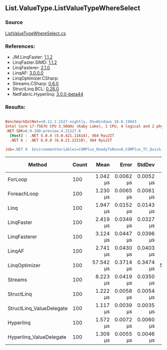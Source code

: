 ﻿## List.ValueType.ListValueTypeWhereSelect

### Source
[ListValueTypeWhereSelect.cs](../LinqBenchmarks/List/ValueType/ListValueTypeWhereSelect.cs)

### References:
- JM.LinqFaster: [1.1.2](https://www.nuget.org/packages/JM.LinqFaster/1.1.2)
- LinqFaster.SIMD: [1.1.2](https://www.nuget.org/packages/LinqFaster.SIMD/1.0.3)
- LinqFasterer: [2.1.0](https://www.nuget.org/packages/LinqFasterer/2.1.0)
- LinqAF: [3.0.0.0](https://www.nuget.org/packages/LinqAF/3.0.0.0)
- LinqOptimizer.CSharp: [](https://www.nuget.org/packages/LinqOptimizer.CSharp/)
- Streams.CSharp: [0.6.0](https://www.nuget.org/packages/Streams.CSharp/0.6.0)
- StructLinq.BCL: [0.26.0](https://www.nuget.org/packages/StructLinq/0.26.0)
- NetFabric.Hyperlinq: [3.0.0-beta44](https://www.nuget.org/packages/NetFabric.Hyperlinq/3.0.0-beta44)

### Results:
``` ini

BenchmarkDotNet=v0.12.1.1527-nightly, OS=Windows 10.0.19043
Intel Core i7-7567U CPU 3.50GHz (Kaby Lake), 1 CPU, 4 logical and 2 physical cores
.NET SDK=6.0.100-preview.4.21227.6
  [Host] : .NET 5.0.4 (5.0.421.11614), X64 RyuJIT
  .NET 6 : .NET 6.0.0 (6.0.21.22210), X64 RyuJIT

Job=.NET 6  EnvironmentVariables=COMPlus_ReadyToRun=0,COMPlus_TC_QuickJitForLoops=1,COMPlus_TieredPGO=1  Runtime=.NET 6.0  

```
|                   Method | Count |      Mean |     Error |    StdDev | Ratio | RatioSD |   Gen 0 |   Gen 1 | Gen 2 | Allocated |
|------------------------- |------ |----------:|----------:|----------:|------:|--------:|--------:|--------:|------:|----------:|
|                  ForLoop |   100 |  1.042 μs | 0.0062 μs | 0.0052 μs |  1.00 |    0.00 |       - |       - |     - |         - |
|              ForeachLoop |   100 |  1.230 μs | 0.0065 μs | 0.0061 μs |  1.18 |    0.01 |       - |       - |     - |         - |
|                     Linq |   100 |  1.947 μs | 0.0152 μs | 0.0143 μs |  1.87 |    0.02 |  0.1793 |       - |     - |     376 B |
|               LinqFaster |   100 |  2.419 μs | 0.0349 μs | 0.0327 μs |  2.32 |    0.03 |  3.8605 |       - |     - |   8,088 B |
|             LinqFasterer |   100 |  3.124 μs | 0.0447 μs | 0.0396 μs |  2.99 |    0.04 |  6.4087 |       - |     - |  13,416 B |
|                   LinqAF |   100 |  2.741 μs | 0.0430 μs | 0.0403 μs |  2.63 |    0.03 |       - |       - |     - |         - |
|            LinqOptimizer |   100 | 57.542 μs | 0.3714 μs | 0.3474 μs | 55.14 |    0.31 | 57.6782 | 19.2261 |     - | 157,299 B |
|                  Streams |   100 |  8.223 μs | 0.0419 μs | 0.0350 μs |  7.89 |    0.05 |  0.4730 |       - |     - |   1,000 B |
|               StructLinq |   100 |  1.222 μs | 0.0058 μs | 0.0054 μs |  1.17 |    0.01 |  0.0343 |       - |     - |      72 B |
| StructLinq_ValueDelegate |   100 |  1.117 μs | 0.0039 μs | 0.0035 μs |  1.07 |    0.01 |       - |       - |     - |         - |
|                Hyperlinq |   100 |  1.572 μs | 0.0072 μs | 0.0060 μs |  1.51 |    0.01 |       - |       - |     - |         - |
|  Hyperlinq_ValueDelegate |   100 |  1.309 μs | 0.0055 μs | 0.0046 μs |  1.26 |    0.01 |       - |       - |     - |         - |
